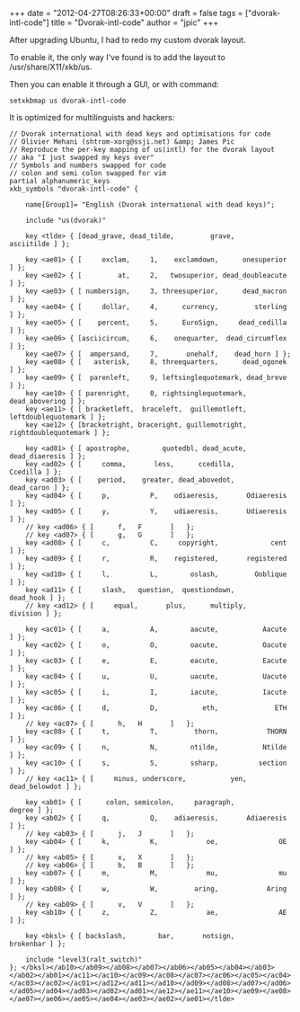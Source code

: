 +++
date = "2012-04-27T08:26:33+00:00"
draft = false
tags = ["dvorak-intl-code"]
title = "Dvorak-intl-code"
author = "jpic"
+++

After upgrading Ubuntu, I had to redo my custom dvorak layout.

To enable it, the only way I've found is to add the layout to /usr/share/X11/xkb/us.

Then you can enable it through a GUI, or with command:

    setxkbmap us dvorak-intl-code

It is optimized for multilinguists and hackers:

    // Dvorak international with dead keys and optimisations for code
    // Olivier Mehani (shtrom-xorg@ssji.net) &amp; James Pic
    // Reproduce the per-key mapping of us(intl) for the dvorak layout
    // aka "I just swapped my keys over"
    // Symbols and numbers swapped for code
    // colon and semi colon swapped for vim
    partial alphanumeric_keys
    xkb_symbols "dvorak-intl-code" {

        name[Group1]= "English (Dvorak international with dead keys)";

        include "us(dvorak)"

        key <tlde> { [dead_grave, dead_tilde,         grave,       asciitilde ] };

        key <ae01> { [     exclam,     1,    exclamdown,      onesuperior ] };
        key <ae02> { [         at,     2,   twosuperior, dead_doubleacute ] };
        key <ae03> { [ numbersign,     3, threesuperior,      dead_macron ] };
        key <ae04> { [     dollar,     4,      currency,         sterling ] };
        key <ae05> { [    percent,     5,      EuroSign,     dead_cedilla ] };
        key <ae06> { [asciicircum,     6,    onequarter,  dead_circumflex ] };
        key <ae07> { [  ampersand,     7,       onehalf,    dead_horn ] };
        key <ae08> { [   asterisk,     8, threequarters,      dead_ogonek ] };
        key <ae09> { [  parenleft,     9, leftsinglequotemark, dead_breve ] };
        key <ae10> { [ parenright,     0, rightsinglequotemark, dead_abovering ] };
        key <ae11> { [ bracketleft,  braceleft,  guillemotleft, leftdoublequotemark ] };
        key <ae12> { [bracketright, braceright, guillemotright, rightdoublequotemark ] };

        key <ad01> { [ apostrophe,        quotedbl, dead_acute, dead_diaeresis ] };
        key <ad02> { [     comma,       less,      ccedilla,         Ccedilla ] };
        key <ad03> { [    period,    greater, dead_abovedot,       dead_caron ] };
        key <ad04> { [     p,          P,    odiaeresis,       Odiaeresis ] };
        key <ad05> { [     y,          Y,    udiaeresis,       Udiaeresis ] };
        // key <ad06> { [      f,   F       ]   };
        // key <ad07> { [      g,   G       ]   };
        key <ad08> { [     c,          C,     copyright,             cent ] };
        key <ad09> { [     r,          R,    registered,       registered ] };
        key <ad10> { [     l,          L,        oslash,         Ooblique ] };
        key <ad11> { [     slash,   question,  questiondown,        dead_hook ] };
        // key <ad12> { [     equal,       plus,      multiply,         division ] };

        key <ac01> { [     a,          A,        aacute,           Aacute ] };
        key <ac02> { [     o,          O,        oacute,           Oacute ] };
        key <ac03> { [     e,          E,        eacute,           Eacute ] };
        key <ac04> { [     u,          U,        uacute,           Uacute ] };
        key <ac05> { [     i,          I,        iacute,           Iacute ] };
        key <ac06> { [     d,          D,           eth,              ETH ] };
        // key <ac07> { [      h,   H       ]   };
        key <ac08> { [     t,          T,         thorn,            THORN ] };
        key <ac09> { [     n,          N,        ntilde,           Ntilde ] };
        key <ac10> { [     s,          S,        ssharp,          section ] };
        // key <ac11> { [     minus, underscore,           yen,    dead_belowdot ] };

        key <ab01> { [      colon, semicolon,     paragraph,           degree ] };
        key <ab02> { [     q,          Q,    adiaeresis,       Adiaeresis ] };
        // key <ab03> { [      j,   J       ]   };
        key <ab04> { [     k,          K,            oe,               OE ] };
        // key <ab05> { [      x,   X       ]   };
        // key <ab06> { [      b,   B       ]   };
        key <ab07> { [     m,          M,            mu,               mu ] };
        key <ab08> { [     w,          W,         aring,            Aring ] };
        // key <ab09> { [      v,   V       ]   };
        key <ab10> { [     z,          Z,            ae,               AE ] };

        key <bksl> { [ backslash,        bar,       notsign,        brokenbar ] };

        include "level3(ralt_switch)"
    }; </bksl></ab10></ab09></ab08></ab07></ab06></ab05></ab04></ab03></ab02></ab01></ac11></ac10></ac09></ac08></ac07></ac06></ac05></ac04></ac03></ac02></ac01></ad12></ad11></ad10></ad09></ad08></ad07></ad06></ad05></ad04></ad03></ad02></ad01></ae12></ae11></ae10></ae09></ae08></ae07></ae06></ae05></ae04></ae03></ae02></ae01></tlde>
